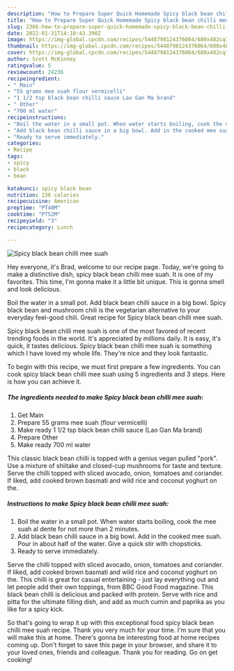 ```yaml
---
description: "How to Prepare Super Quick Homemade Spicy black bean chilli mee suah"
title: "How to Prepare Super Quick Homemade Spicy black bean chilli mee suah"
slug: 2366-how-to-prepare-super-quick-homemade-spicy-black-bean-chilli-mee-suah
date: 2022-01-31T14:10:43.390Z
image: https://img-global.cpcdn.com/recipes/5448798124376064/680x482cq70/spicy-black-bean-chilli-mee-suah-recipe-main-photo.jpg
thumbnail: https://img-global.cpcdn.com/recipes/5448798124376064/680x482cq70/spicy-black-bean-chilli-mee-suah-recipe-main-photo.jpg
cover: https://img-global.cpcdn.com/recipes/5448798124376064/680x482cq70/spicy-black-bean-chilli-mee-suah-recipe-main-photo.jpg
author: Scott McKinney
ratingvalue: 5
reviewcount: 24236
recipeingredient:
- " Main"
- "55 grams mee suah flour vermicelli"
- "1 1/2 tsp black bean chilli sauce Lao Gan Ma brand"
- " Other"
- "700 ml water"
recipeinstructions:
- "Boil the water in a small pot. When water starts boiling, cook the mee suah al dente for not more than 2 minutes."
- "Add black bean chilli sauce in a big bowl. Add in the cooked mee suah. Pour in about half of the water. Give a quick stir with chopsticks."
- "Ready to serve immediately."
categories:
- Recipe
tags:
- spicy
- black
- bean

katakunci: spicy black bean 
nutrition: 236 calories
recipecuisine: American
preptime: "PT40M"
cooktime: "PT52M"
recipeyield: "3"
recipecategory: Lunch

---
```



![Spicy black bean chilli mee suah](https://img-global.cpcdn.com/recipes/5448798124376064/680x482cq70/spicy-black-bean-chilli-mee-suah-recipe-main-photo.jpg)

Hey everyone, it's Brad, welcome to our recipe page. Today, we're going to make a distinctive dish, spicy black bean chilli mee suah. It is one of my favorites. This time, I'm gonna make it a little bit unique. This is gonna smell and look delicious.

Boil the water in a small pot. Add black bean chilli sauce in a big bowl. Spicy black bean and mushroom chili is the vegetarian alternative to your everyday feel-good chili. Great recipe for Spicy black bean chilli mee suah.

Spicy black bean chilli mee suah is one of the most favored of recent trending foods in the world. It's appreciated by millions daily. It is easy, it's quick, it tastes delicious. Spicy black bean chilli mee suah is something which I have loved my whole life. They're nice and they look fantastic.


To begin with this recipe, we must first prepare a few ingredients. You can cook spicy black bean chilli mee suah using 5 ingredients and 3 steps. Here is how you can achieve it.

<!--inarticleads1-->

##### The ingredients needed to make Spicy black bean chilli mee suah:

1. Get  Main
1. Prepare 55 grams mee suah (flour vermicelli)
1. Make ready 1 1/2 tsp black bean chilli sauce (Lao Gan Ma brand)
1. Prepare  Other
1. Make ready 700 ml water


This classic black bean chilli is topped with a genius vegan pulled "pork". Use a mixture of shiitake and closed-cup mushrooms for taste and texture. Serve the chilli topped with sliced avocado, onion, tomatoes and coriander. If liked, add cooked brown basmati and wild rice and coconut yoghurt on the. 

<!--inarticleads2-->

##### Instructions to make Spicy black bean chilli mee suah:

1. Boil the water in a small pot. When water starts boiling, cook the mee suah al dente for not more than 2 minutes.
1. Add black bean chilli sauce in a big bowl. Add in the cooked mee suah. Pour in about half of the water. Give a quick stir with chopsticks.
1. Ready to serve immediately.


Serve the chilli topped with sliced avocado, onion, tomatoes and coriander. If liked, add cooked brown basmati and wild rice and coconut yoghurt on the. This chilli is great for casual entertaining - just lay everything out and let people add their own toppings, from BBC Good Food magazine. This black bean chilli is delicious and packed with protein. Serve with rice and pitta for the ultimate filling dish, and add as much cumin and paprika as you like for a spicy kick. 

So that's going to wrap it up with this exceptional food spicy black bean chilli mee suah recipe. Thank you very much for your time. I'm sure that you will make this at home. There's gonna be interesting food at home recipes coming up. Don't forget to save this page in your browser, and share it to your loved ones, friends and colleague. Thank you for reading. Go on get cooking!

